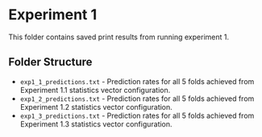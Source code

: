 # Experiment 1

This folder contains saved print results from running experiment 1.

## Folder Structure

- `exp1_1_predictions.txt` - Prediction rates for all 5 folds achieved from Experiment 1.1 statistics vector configuration.
- `exp1_2_predictions.txt` - Prediction rates for all 5 folds achieved from Experiment 1.2 statistics vector configuration.
- `exp1_3_predictions.txt` - Prediction rates for all 5 folds achieved from Experiment 1.3 statistics vector configuration.
